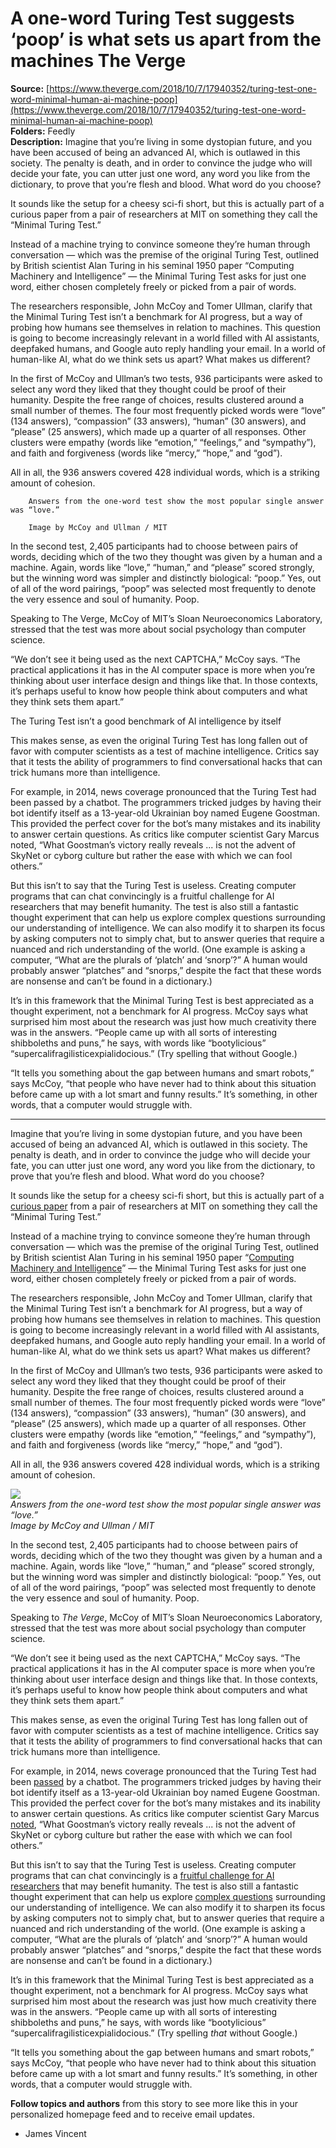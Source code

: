# A one-word Turing Test suggests ‘poop’ is what sets us apart from the machines The Verge

**Source:** [https://www.theverge.com/2018/10/7/17940352/turing-test-one-word-minimal-human-ai-machine-poop](https://www.theverge.com/2018/10/7/17940352/turing-test-one-word-minimal-human-ai-machine-poop)  
**Folders:** Feedly  
**Description:** Imagine that you’re living in some dystopian future, and you have been accused of being an advanced AI, which is outlawed in this society. The penalty is death, and in order to convince the judge who will decide your fate, you can utter just one word, any word you like from the dictionary, to prove that you’re flesh and blood. What word do you choose? 

It sounds like the setup for a cheesy sci-fi short, but this is actually part of a curious paper from a pair of researchers at MIT on something they call the “Minimal Turing Test.” 

Instead of a machine trying to convince someone they’re human through conversation — which was the premise of the original Turing Test, outlined by British scientist Alan Turing in his seminal 1950 paper “Computing Machinery and Intelligence” — the Minimal Turing Test asks for just one word, either chosen completely freely or picked from a pair of words. 

The researchers responsible, John McCoy and Tomer Ullman, clarify that the Minimal Turing Test isn’t a benchmark for AI progress, but a way of probing how humans see themselves in relation to machines. This question is going to become increasingly relevant in a world filled with AI assistants, deepfaked humans, and Google auto reply handling your email. In a world of human-like AI, what do we think sets us apart? What makes us different?

In the first of McCoy and Ullman’s two tests, 936 participants were asked to select any word they liked that they thought could be proof of their humanity. Despite the free range of choices, results clustered around a small number of themes. The four most frequently picked words were “love” (134 answers), “compassion” (33 answers), “human” (30 answers), and “please” (25 answers), which made up a quarter of all responses. Other clusters were empathy (words like “emotion,” “feelings,” and “sympathy”), and faith and forgiveness (words like “mercy,” “hope,” and “god”). 

All in all, the 936 answers covered 428 individual words, which is a striking amount of cohesion.

        Answers from the one-word test show the most popular single answer was “love.” 

        Image by McCoy and Ullman / MIT

In the second test, 2,405 participants had to choose between pairs of words, deciding which of the two they thought was given by a human and a machine. Again, words like “love,” “human,” and “please” scored strongly, but the winning word was simpler and distinctly biological: “poop.” Yes, out of all of the word pairings, “poop” was selected most frequently to denote the very essence and soul of humanity. Poop.

Speaking to The Verge, McCoy of MIT’s Sloan Neuroeconomics Laboratory, stressed that the test was more about social psychology than computer science. 

“We don’t see it being used as the next CAPTCHA,” McCoy says. “The practical applications it has in the AI computer space is more when you’re thinking about user interface design and things like that. In those contexts, it’s perhaps useful to know how people think about computers and what they think sets them apart.” 

The Turing Test isn’t a good benchmark of AI intelligence by itself

This makes sense, as even the original Turing Test has long fallen out of favor with computer scientists as a test of machine intelligence. Critics say that it tests the ability of programmers to find conversational hacks that can trick humans more than intelligence. 

For example, in 2014, news coverage pronounced that the Turing Test had been passed by a chatbot. The programmers tricked judges by having their bot identify itself as a 13-year-old Ukrainian boy named Eugene Goostman. This provided the perfect cover for the bot’s many mistakes and its inability to answer certain questions. As critics like computer scientist Gary Marcus noted, “What Goostman’s victory really reveals ... is not the advent of SkyNet or cyborg culture but rather the ease with which we can fool others.”

But this isn’t to say that the Turing Test is useless. Creating computer programs that can chat convincingly is a fruitful challenge for AI researchers that may benefit humanity. The test is also still a fantastic thought experiment that can help us explore complex questions surrounding our understanding of intelligence. We can also modify it to sharpen its focus by asking computers not to simply chat, but to answer queries that require a nuanced and rich understanding of the world. (One example is asking a computer, “What are the plurals of ‘platch’ and ‘snorp’?” A human would probably answer “platches” and “snorps,” despite the fact that these words are nonsense and can’t be found in a dictionary.)

It’s in this framework that the Minimal Turing Test is best appreciated as a thought experiment, not a benchmark for AI progress. McCoy says what surprised him most about the research was just how much creativity there was in the answers. “People came up with all sorts of interesting shibboleths and puns,” he says, with words like “bootylicious” “supercalifragilisticexpialidocious.” (Try spelling that without Google.) 

“It tells you something about the gap between humans and smart robots,” says McCoy, “that people who have never had to think about this situation before came up with a lot smart and funny results.” It’s something, in other words, that a computer would struggle with. 


---

<div><div><p>Imagine that you’re living in some dystopian future, and you have been accused of being an advanced AI, which is outlawed in this society. The penalty is death, and in order to convince the judge who will decide your fate, you can utter just one word, any word you like from the dictionary, to prove that you’re flesh and blood. What word do you choose?</p></div><div><p>It sounds like the setup for a cheesy sci-fi short, but this is actually part of a <a href="https://github.com/tomeru/minimalTuring/blob/master/preprint.pdf">curious paper</a> from a pair of researchers at MIT on something they call the “Minimal Turing Test.”</p></div><div><p>Instead of a machine trying to convince someone they’re human through conversation — which was the premise of the original Turing Test, outlined by British scientist Alan Turing in his seminal 1950 paper “<a href="https://www.csee.umbc.edu/courses/471/papers/turing.pdf">Computing Machinery and Intelligence</a>” — the Minimal Turing Test asks for just one word, either chosen completely freely or picked from a pair of words.</p></div><div><p>The researchers responsible, John McCoy and Tomer Ullman, clarify that the Minimal Turing Test isn’t a benchmark for AI progress, but a way of probing how humans see themselves in relation to machines. This question is going to become increasingly relevant in a world filled with AI assistants, deepfaked humans, and Google auto reply handling your email. In a world of human-like AI, what do we think sets us apart? What makes us different?</p></div><div><p>In the first of McCoy and Ullman’s two tests, 936 participants were asked to select any word they liked that they thought could be proof of their humanity. Despite the free range of choices, results clustered around a small number of themes. The four most frequently picked words were “love” (134 answers), “compassion” (33 answers), “human” (30 answers), and “please” (25 answers), which made up a quarter of all responses. Other clusters were empathy (words like “emotion,” “feelings,” and “sympathy”), and faith and forgiveness (words like “mercy,” “hope,” and “god”).</p></div><div><p>All in all, the 936 answers covered 428 individual words, which is a striking amount of cohesion.</p></div><div><div><div><div><div><div><a href="https://platform.theverge.com/wp-content/uploads/sites/2/chorus/uploads/chorus_asset/file/13220085/Screen_Shot_2018_10_05_at_12.24.40_PM.png?quality=90&amp;strip=all&amp;crop=0,0,100,100"><img src="https://platform.theverge.com/wp-content/uploads/sites/2/chorus/uploads/chorus_asset/file/13220085/Screen_Shot_2018_10_05_at_12.24.40_PM.png?quality=90&amp;strip=all&amp;crop=0%2C0%2C100%2C100&amp;w=1080"></a></div></div></div><div><figcaption><em>Answers from the one-word test show the most popular single answer was “love.” </em></figcaption> <cite>Image by McCoy and Ullman / MIT</cite></div></div></div></div><div><p>In the second test, 2,405 participants had to choose between pairs of words, deciding which of the two they thought was given by a human and a machine. Again, words like “love,” “human,” and “please” scored strongly, but the winning word was simpler and distinctly biological: “poop.” Yes, out of all of the word pairings, “poop” was selected most frequently to denote the very essence and soul of humanity. Poop.</p></div><div><p>Speaking to <em>The Verge</em>, McCoy of MIT’s Sloan Neuroeconomics Laboratory, stressed that the test was more about social psychology than computer science.</p></div><div><p>“We don’t see it being used as the next CAPTCHA,” McCoy says. “The practical applications it has in the AI computer space is more when you’re thinking about user interface design and things like that. In those contexts, it’s perhaps useful to know how people think about computers and what they think sets them apart.”</p></div><div><p>This makes sense, as even the original Turing Test has long fallen out of favor with computer scientists as a test of machine intelligence. Critics say that it tests the ability of programmers to find conversational hacks that can trick humans more than intelligence.</p></div><div><p>For example, in 2014, news coverage pronounced that the Turing Test had been <a href="https://www.bbc.co.uk/news/technology-27762088">passed</a> by a chatbot. The programmers tricked judges by having their bot identify itself as a 13-year-old Ukrainian boy named Eugene Goostman. This provided the perfect cover for the bot’s many mistakes and its inability to answer certain questions. As critics like computer scientist Gary Marcus <a href="https://www.newyorker.com/tech/annals-of-technology/what-comes-after-the-turing-test">noted</a>, “What Goostman’s victory really reveals ... is not the advent of SkyNet or cyborg culture but rather the ease with which we can fool others.”</p></div><div><p>But this isn’t to say that the Turing Test is useless. Creating computer programs that can chat convincingly is a <a href="https://www.theverge.com/2018/6/13/17453994/amazon-alexa-prize-2018-competition-conversational-ai-chatbots">fruitful challenge for AI researchers</a> that may benefit humanity. The test is also still a fantastic thought experiment that can help us explore <a href="https://www.thenewatlantis.com/publications/the-trouble-with-the-turing-test">complex questions</a> surrounding our understanding of intelligence. We can also modify it to sharpen its focus by asking computers not to simply chat, but to answer queries that require a nuanced and rich understanding of the world. (One example is asking a computer, “What are the plurals of ‘platch’ and ‘snorp’?” A human would probably answer “platches” and “snorps,” despite the fact that these words are nonsense and can’t be found in a dictionary.)</p></div><div><p>It’s in this framework that the Minimal Turing Test is best appreciated as a thought experiment, not a benchmark for AI progress. McCoy says what surprised him most about the research was just how much creativity there was in the answers. “People came up with all sorts of interesting shibboleths and puns,” he says, with words like “bootylicious” “supercalifragilisticexpialidocious.” (Try spelling <em>that</em> without Google.)</p></div><div><p>“It tells you something about the gap between humans and smart robots,” says McCoy, “that people who have never had to think about this situation before came up with a lot smart and funny results.” It’s something, in other words, that a computer would struggle with.</p></div><div><span><strong>Follow topics and authors</strong> from this story to see more like this in your personalized homepage feed and to receive email updates.</span><ul><li><span><span><span>James Vincent</span></span></span></li></ul></div></div>